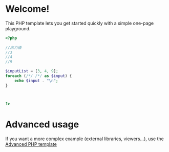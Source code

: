 # Welcome!

This PHP template lets you get started quickly with a simple one-page playground.

```php runnable
<?php
 
//出力値
//3
//4
//9

$inputList = [3, 4, 9];
foreach (/*/ /*/ as $input) {
	echo $input . "\n";
}



?>
```

# Advanced usage

If you want a more complex example (external libraries, viewers...), use the [Advanced PHP template](https://tech.io/select-repo/574)
